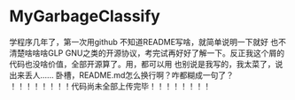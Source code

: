 # MyGarbageClassify
学程序几年了，第一次用github
不知道README写啥，就简单说明一下就好
也不清楚啥啥啥GLP GNU之类的开源协议，考完试再好好了解一下。反正我这个屑的代码也没啥价值，全部开源算了。用，都可以用
也别说是我写的，我太菜了，说出来丢人......
卧槽，README.md怎么换行啊？咋都糊成一句了？
！！！！！！！！代码尚未全部上传完毕！！！！！！！！
